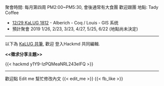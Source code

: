 聚會時間: 每月第四周 PM2:00~PM5:30, 會後通常有大食團 歡迎跟團
地點: Tady Coffee 


 * [12/29 KaLUG 1812](https://kalug.kktix.cc/events/1812) - Alberich - Coq / Louis - GIS 系统
 * 預計聚會 2019 1/26, 2/23, 3/23, 4/27, 5/25, 6/22 (地點尚未決定)
---
以下為 [KaLUG 共筆](https://kalug.linux.org.tw/note), 
歡迎 登入Hackmd 共同編輯.

 **<<徵求分享主題>>**

{{< hackmd y1Y9-IzPQMeaNRL243elFQ >}}

---
歡迎點 Edit me 幫忙修改內文
{{< edit_me >}}
{{< fb_like >}}
